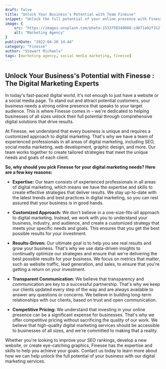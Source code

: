 ```yaml
---
draft: false
title: "Unlock Your Business's Potential with Team Finesse"
snippet: "Unlock the full potential of your online presence with Finesse. Our comprehensive digital solutions, including SEO, social media marketing, web and app development, and graphic design, will help you stand out in a crowded digital space. Contact us today to learn more."
image: {
    src: "https://images.unsplash.com/photo-1533750349088-cd871a92f312?ixlib=rb-4.0.3&ixid=MnwxMjA3fDB8MHxwaG90by1wYWdlfHx8fGVufDB8fHx8&auto=format&fit=crop&w=1470&q=80",
    alt: "Marketing Agency"
}
publishDate: "2022-04-20 14:44"
category: "Finesse"
author: "Stewart Michaels"
tags: [marketing agency, social media marketing, finesse]
---
```

## Unlock Your Business's Potential with Finesse : The Digital Marketing Experts

In today's fast-paced digital world, it's not enough to just have a website or a social media page. To stand out and attract potential customers, your business needs a strong online presence that speaks to your target audience. This is where Finesse comes in – we're dedicated to helping businesses of all sizes unlock their full potential through comprehensive digital solutions that drive results.

At Finesse, we understand that every business is unique and requires a customized approach to digital marketing. That's why we have a team of experienced professionals in all areas of digital marketing, including SEO, social media marketing, web development, graphic design, and more. Our team works together to create tailored strategies that meet the unique needs and goals of each client.

__So, why should you pick Finesse for your digital marketing needs? Here are a few key reasons:__

- __Expertise:__ Our team consists of experienced professionals in all areas of digital marketing, which means we have the expertise and skills to create effective strategies that deliver results. We stay up-to-date with the latest trends and best practices in digital marketing, so you can rest assured that your business is in good hands.

- __Customized Approach:__ We don't believe in a one-size-fits-all approach to digital marketing. Instead, we work with you to understand your business, industry, and audience, and create a customized strategy that meets your specific needs and goals. This ensures that you get the best possible results for your investment.

- __Results-Driven:__ Our ultimate goal is to help you see real results and grow your business. That's why we use data-driven insights to continually optimize our strategies and ensure that we're delivering the best possible results for your business. We focus on metrics that matter, such as website traffic, lead generation, and sales, to ensure that you're getting a return on your investment.

- __Transparent Communication:__ We believe that transparency and communication are key to a successful partnership. That's why we keep our clients updated every step of the way and are always available to answer any questions or concerns. We believe in building long-term relationships with our clients, based on trust and open communication.

- __Competitive Pricing:__ We understand that investing in your online presence can be a significant expense for businesses. That's why we offer competitive pricing without sacrificing the quality of our work. We believe that high-quality digital marketing services should be accessible to businesses of all sizes, and we're committed to making that a reality.

Whether you're looking to improve your SEO rankings, develop a new website, or create eye-catching graphics, Finesse has the expertise and skills to help you achieve your goals. Contact us today to learn more about how we can help unlock the full potential of your business with our digital marketing services.
